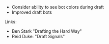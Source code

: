 

- Consider ability to see bot colors during draft
- Improved draft bots


Links:

- Ben Stark "Drafting the Hard Way"
- Reid Duke: "Draft Signals"

